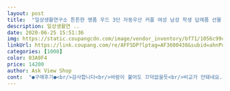 ```yaml
---
layout: post 
title:  "일상생활연구소 튼튼한 명품 우드 3단 자동우산 커플 여성 남성 학생 답례품 선물 3단우산" 
description: 일상생활연 ..
date: 2020-06-25 15:51:36 
img: https://static.coupangcdn.com/image/vendor_inventory/bf71/1056c99c655ef02e1a54db77d4c76e85fde8bd638615ae60a81fc3809c04.png 
linkUrl: https://link.coupang.com/re/AFFSDP?lptag=AF3600438&subid=ahnPublicAsk&pageKey=1387653997&itemId=2423223605&vendorItemId=70417329992&traceid=V0-113-a6621b7b6ea48cf1 
categories: [1008] 
color: 03A9F4 
price: 14200 
author: Ask View Shop 
cont:  "●구매후기●<br/>감사합니다<br/>바람이 불어도 끄덕없을듯<br/>비교가 안돼네요.<br/><br/>상품 잘 받았습니다.<br/><br/>색상 맘에들고 크기도 넉넉해서 맘에 쏙드네요 그리고 접고 펴는기능도 편리하고 좋네요 튼튼하게 생겨서 오래오래 쓸수있을것 같아서 땡큐임돠<br/>생각보다 튼튼하고 살대도 촘촘해서<br/>양산으로 사용하여도 좋을거같아요.<br/><br/>우산 색상 너무예뻐요.<br/> 전에 사용하던 우산 하고는<br/>원단도 좋고 고급지내요 매우만족합니다<br/>일단 버튼이 부드러워 아이가 사용하기에도 정말  좋아요.<br/><br/>" 
---
```

